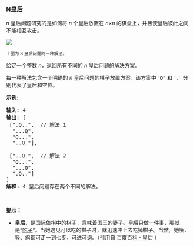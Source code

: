 ### [N皇后](https://leetcode-cn.com/problems/n-queens)

<p><em>n&nbsp;</em>皇后问题研究的是如何将 <em>n</em>&nbsp;个皇后放置在 <em>n</em>&times;<em>n</em> 的棋盘上，并且使皇后彼此之间不能相互攻击。</p>

<p><img src="https://assets.leetcode-cn.com/aliyun-lc-upload/uploads/2018/10/12/8-queens.png"></p>

<p><small>上图为 8 皇后问题的一种解法。</small></p>

<p>给定一个整数 <em>n</em>，返回所有不同的&nbsp;<em>n&nbsp;</em>皇后问题的解决方案。</p>

<p>每一种解法包含一个明确的&nbsp;<em>n</em> 皇后问题的棋子放置方案，该方案中 <code>&#39;Q&#39;</code> 和 <code>&#39;.&#39;</code> 分别代表了皇后和空位。</p>

<p><strong>示例:</strong></p>

<pre><strong>输入:</strong> 4
<strong>输出:</strong> [
 [&quot;.Q..&quot;,  // 解法 1
  &quot;...Q&quot;,
  &quot;Q...&quot;,
  &quot;..Q.&quot;],

 [&quot;..Q.&quot;,  // 解法 2
  &quot;Q...&quot;,
  &quot;...Q&quot;,
  &quot;.Q..&quot;]
]
<strong>解释:</strong> 4 皇后问题存在两个不同的解法。
</pre>

<p>&nbsp;</p>

<p><strong>提示：</strong></p>

<ul>
	<li><strong>皇后</strong>，是<a href="https://baike.baidu.com/item/%E5%9B%BD%E9%99%85%E8%B1%A1%E6%A3%8B" target="_blank">国际象棋</a>中的棋子，意味着<a href="https://baike.baidu.com/item/%E5%9B%BD%E7%8E%8B" target="_blank">国王</a>的妻子。皇后只做一件事，那就是&ldquo;<a href="https://baike.baidu.com/item/%E5%90%83%E5%AD%90" target="_blank">吃子</a>&rdquo;。当她遇见可以吃的棋子时，就迅速冲上去吃掉棋子。当然，她横、竖、斜都可走一到七步，可进可退。（引用自 <a href="https://baike.baidu.com/item/%E7%9A%87%E5%90%8E/15860305?fr=aladdin">百度百科 - 皇后</a> ）</li>
</ul>
